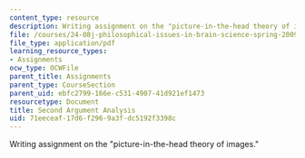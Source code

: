 ```yaml
---
content_type: resource
description: Writing assignment on the "picture-in-the-head theory of images."
file: /courses/24-08j-philosophical-issues-in-brain-science-spring-2009/71eeceaf17d6f2969a3fdc5192f3398c_MIT24_08JS09_assn02.pdf
file_type: application/pdf
learning_resource_types:
- Assignments
ocw_type: OCWFile
parent_title: Assignments
parent_type: CourseSection
parent_uid: ebfc2799-166e-c531-4907-41d921ef1473
resourcetype: Document
title: Second Argument Analysis
uid: 71eeceaf-17d6-f296-9a3f-dc5192f3398c
---
```

Writing assignment on the "picture-in-the-head theory of images."

